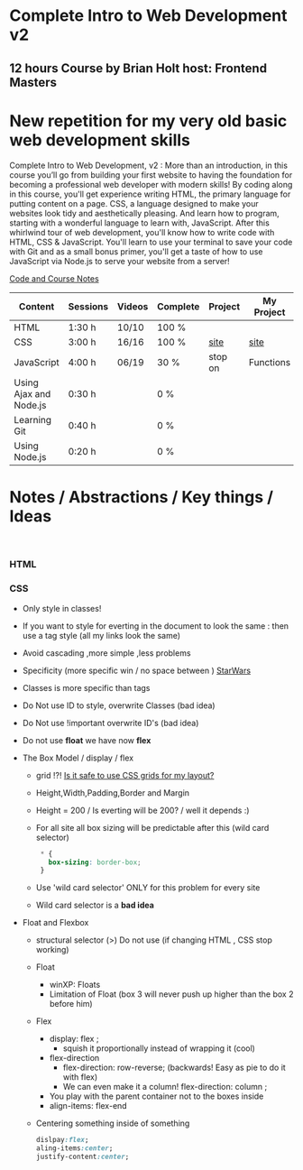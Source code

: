# Complete Intro to Web Development v2
## 12 hours Course by Brian Holt host: Frontend Masters
# New repetition for my very old basic web development skills

Complete Intro to Web Development, v2 : More than an introduction, in this course you’ll go from building your first website to having the foundation for becoming a professional web developer with modern skills! By coding along in this course, you'll get experience writing HTML, the primary language for putting content on a page. CSS, a language designed to make your websites look tidy and aesthetically pleasing. And learn how to program, starting with a wonderful language to learn with, JavaScript. After this whirlwind tour of web development, you'll know how to write code with HTML, CSS &amp; JavaScript. You'll learn to use your terminal to save your code with Git and as a small bonus primer, you'll get a taste of how to use JavaScript via Node.js to serve your website from a server!

[Code and Course Notes](https://btholt.github.io/intro-to-web-dev-v2/)

| Content                | Sessions | Videos | Complete | Project                                                      | My Project                                                   | Finished   |
| ---------------------- | -------- | ------ | -------- | ------------------------------------------------------------ | ------------------------------------------------------------ | ---------- |
| HTML                   | 1:30 h   | 10/10  | 100 %    |                                                              |                                                              | 21.03.2020 |
| CSS                    | 3:00 h   | 16/16  | 100 %    | [site](https://btholt.github.io/intro-to-web-dev-v2/news.html#) | [site](https://vvpetkov.github.io/Complete-Intro-to-Web-Development-v2/Project-HTML-&-CSS/index.html#) | 22.03.2020 |
| JavaScript             | 4:00 h   | 06/19  | 30 %     | stop on                                                      | Functions                                                    | 28.03.2020 |
| Using Ajax and Node.js | 0:30 h   |        | 0 %      |                                                              |                                                              |            |
| Learning Git           | 0:40 h   |        | 0 %      |                                                              |                                                              |            |
| Using Node.js          | 0:20 h   |        | 0 %      |                                                              |                                                              |            |

# Notes / Abstractions / Key things / Ideas 

​    

### HTML 

### CSS 

* Only style in classes!

* If you want to style for everting in the document to look the same :  then use a tag style (all my links look the same)

* Avoid cascading ,more simple ,less problems 

* Specificity (more specific win / no space between )  [StarWars](https://stuffandnonsense.co.uk/archives/css_specificity_wars.html)

* Classes is more specific than tags 

* Do Not use ID to style, overwrite Classes (bad idea)

* Do Not use !important overwrite ID's (bad idea)

* Do not use **float** we have now **flex**

* The Box Model / display / flex

  * grid !?! [Is it safe to use CSS grids for my layout?](https://developer.mozilla.org/en-US/docs/Web/CSS/CSS_Grid_Layout/CSS_Grid_and_Progressive_Enhancement)
  
  * Height,Width,Padding,Border and Margin

  * Height = 200 / Is everting will be 200? / well  it depends :)
   * For all site all box sizing will be predictable after this (wild card selector)
     ```css
      * {
        box-sizing: border-box;
      }
     ```
   * Use 'wild card selector' ONLY for this problem  for every site 
   * Wild card selector is a **bad idea**
  
* Float and Flexbox

  * structural selector (>) Do not use (if changing HTML , CSS stop working)

  * Float

    * winXP: Floats
    * Limitation of Float (box 3 will never push up higher than the box 2 before him)

  * Flex

    * display: flex ;
      * squish it proportionally instead of wrapping it (cool)
    * flex-direction
      * flex-direction: row-reverse; (backwards! Easy as pie to do it with flex)
      * We can even make it a column!   flex-direction: column ;
    * You play with the parent container not to the boxes inside 
    * align-items: flex-end 

  * Centering something inside of something 

    ```css
    dislpay:flex;
    aling-items:center;
    justify-content:center;
    ```

    

    



